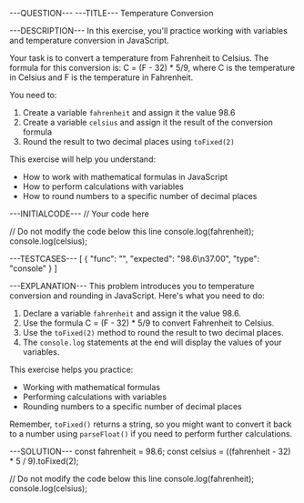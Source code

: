 ---QUESTION---
---TITLE---
Temperature Conversion

---DESCRIPTION---
In this exercise, you'll practice working with variables and temperature conversion in JavaScript.

Your task is to convert a temperature from Fahrenheit to Celsius. The formula for this conversion is: C = (F - 32) * 5/9, where C is the temperature in Celsius and F is the temperature in Fahrenheit.

You need to:
1. Create a variable `fahrenheit` and assign it the value 98.6
2. Create a variable `celsius` and assign it the result of the conversion formula
3. Round the result to two decimal places using `toFixed(2)`

This exercise will help you understand:
- How to work with mathematical formulas in JavaScript
- How to perform calculations with variables
- How to round numbers to a specific number of decimal places

---INITIALCODE---
// Your code here


// Do not modify the code below this line
console.log(fahrenheit);
console.log(celsius);

---TESTCASES---
[
  { "func": "", "expected": "98.6\n37.00", "type": "console" }
]

---EXPLANATION---
This problem introduces you to temperature conversion and rounding in JavaScript. Here's what you need to do:

1. Declare a variable `fahrenheit` and assign it the value 98.6.
2. Use the formula C = (F - 32) * 5/9 to convert Fahrenheit to Celsius.
3. Use the `toFixed(2)` method to round the result to two decimal places.
4. The `console.log` statements at the end will display the values of your variables.

This exercise helps you practice:
- Working with mathematical formulas
- Performing calculations with variables
- Rounding numbers to a specific number of decimal places

Remember, `toFixed()` returns a string, so you might want to convert it back to a number using `parseFloat()` if you need to perform further calculations.

---SOLUTION---
const fahrenheit = 98.6;
const celsius = ((fahrenheit - 32) * 5 / 9).toFixed(2);

// Do not modify the code below this line
console.log(fahrenheit);
console.log(celsius);